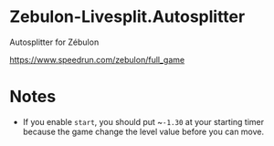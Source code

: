 # Zebulon-Livesplit.Autosplitter
 Autosplitter for Zébulon
 
 https://www.speedrun.com/zebulon/full_game
 
 # Notes
 - If you enable `start`, you should put ~`-1.30` at your starting timer because the game change the level value before you can move.
 

